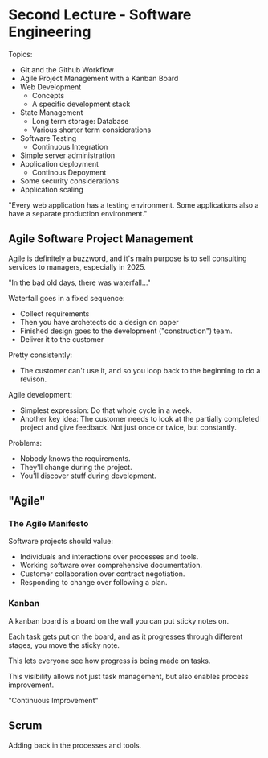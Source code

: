 
# Second Lecture - Software Engineering

Topics:

- Git and the Github Workflow
- Agile Project Management with a Kanban Board
- Web Development
  - Concepts
  - A specific development stack
- State Management
  - Long term storage: Database
  - Various shorter term considerations
- Software Testing
  - Continuous Integration
- Simple server administration
- Application deployment
  - Continous Depoyment
- Some security considerations
- Application scaling

"Every web application has a testing environment.
Some applications also a have a separate production environment."

## Agile Software Project Management

Agile is definitely a buzzword, and it's main purpose is to sell
consulting services to managers, especially in 2025.

"In the bad old days, there was waterfall..."

Waterfall goes in a fixed sequence:

 - Collect requirements
 - Then you have archetects do a design on paper
 - Finished design goes to the development ("construction") team.
 - Deliver it to the customer

Pretty consistently:

 - The customer can't use it, and so you loop back to the beginning to
   do a revison.

Agile development:

 - Simplest expression: Do that whole cycle in a week.
 - Another key idea: The customer needs to look at the partially
   completed project and give feedback. Not just once or twice,
   but constantly.

Problems:

 - Nobody knows the requirements.
 - They'll change during the project.
 - You'll discover stuff during development.

## "Agile"

### The Agile Manifesto

Software projects should value:

- Individuals and interactions over processes and tools.
- Working software over comprehensive documentation.
- Customer collaboration over contract negotiation.
- Responding to change over following a plan.


### Kanban

A kanban board is a board on the wall you can put sticky notes on.

Each task gets put on the board, and as it progresses through different
stages, you move the sticky note.

This lets everyone see how progress is being made on tasks.

This visibility allows not just task management, but also enables
process improvement.

"Continuous Improvement"

## Scrum

Adding back in the processes and tools.











